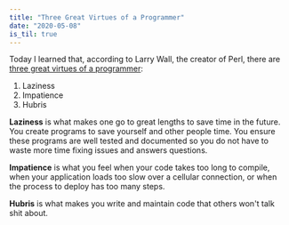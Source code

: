```yaml
---
title: "Three Great Virtues of a Programmer"
date: "2020-05-08"
is_til: true
---
```


Today I learned that, according to Larry Wall, the creator of Perl, there are [three great virtues of a programmer](http://threevirtues.com/):

1. Laziness
2. Impatience
3. Hubris

__Laziness__ is what makes one go to great lengths to save time in the future. You create programs to save yourself and other people time. You ensure these programs are well tested and documented so you do not have to waste more time fixing issues and answers questions.

__Impatience__ is what you feel when your code takes too long to compile, when your application loads too slow over a cellular connection, or when the process to deploy has too many steps.

__Hubris__ is what makes you write and maintain code that others won't talk shit about.
